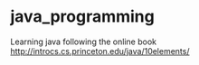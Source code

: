 # java_programming
Learning java following the online book http://introcs.cs.princeton.edu/java/10elements/
